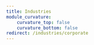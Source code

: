 ```yaml
---
title: Industries
module_curvature:
    curvature_top: false
    curvature_bottom: false
redirect: /industries/corporate
---
```


